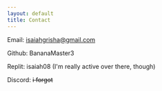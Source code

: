 ```yaml
---
layout: default
title: Contact
---
```



Email: isaiahgrisha@gmail.com

Github: BananaMaster3

Replit: isaiah08 (I'm really active over there, though)

Discord: ~~i forgot~~